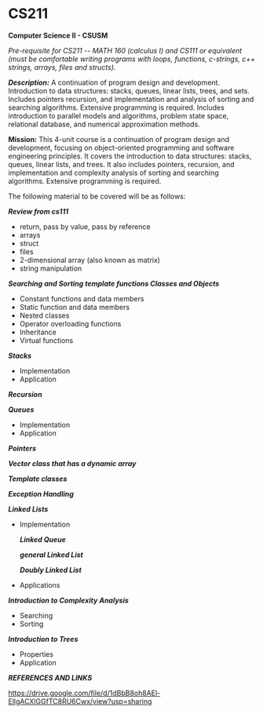 # CS211
**Computer Science II - CSUSM**

*Pre-requisite for CS211 -- MATH 160 (calculus I) and CS111 or equivalent (must be comfortable writing programs with loops, functions, c-strings, c++ strings, arrays, files and structs).*

***Description:*** A continuation of program design and development.  Introduction to data structures: stacks, queues, linear lists, trees, and sets.  Includes pointers recursion, and implementation and analysis of sorting and searching algorithms.  Extensive programming is required.  Includes introduction to parallel models and algorithms, problem state space, relational database, and numerical approximation methods. 

**Mission:** This 4-unit course is a continuation of program design and development, focusing on object-oriented programming and software engineering principles. It covers the introduction to data structures: stacks, queues, linear lists, and trees. It also includes pointers, recursion, and implementation and complexity analysis of sorting and searching algorithms. Extensive programming is required.

The following material to be covered will be as follows:

***Review from cs111***
- return, pass by value, pass by reference
- arrays
- struct
- files
- 2-dimensional array (also known as matrix)
- string manipulation

***Searching and Sorting 
template functions
Classes and Objects***
- Constant functions and data members
- Static function and data members
- Nested classes
- Operator overloading functions
- Inheritance
- Virtual functions

***Stacks***
- Implementation
- Application

***Recursion***

***Queues***
- Implementation
- Application

***Pointers***

***Vector class that has a dynamic array***

***Template classes***

***Exception Handling***

***Linked Lists***
- Implementation

    ***Linked Queue***

    ***general Linked List***

    ***Doubly Linked List***
- Applications

***Introduction to Complexity Analysis***
- Searching
- Sorting

***Introduction to Trees***
- Properties
- Application

***REFERENCES AND LINKS***

https://drive.google.com/file/d/1dBbB8oh8AEl-EllgACXlGGfTC8RU6Cwx/view?usp=sharing

